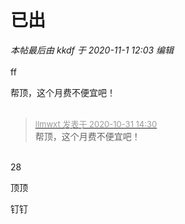 # 已出


<i class="pstatus"> 本帖最后由 kkdf 于 2020-11-1 12:03 编辑 </i><br />
<br />
ff

帮顶，这个月费不便宜吧！<br />
<br />
<img src="static/image/smiley/default/lol.gif" smilieid="12" border="0" alt="" /><img src="static/image/smiley/default/lol.gif" smilieid="12" border="0" alt="" /><img src="static/image/smiley/default/lol.gif" smilieid="12" border="0" alt="" />

<div class="quote"><blockquote><font size="2"><a href="https://www.hostloc.com/forum.php?mod=redirect&amp;goto=findpost&amp;pid=9380607&amp;ptid=760587" target="_blank"><font color="#999999">llmwxt 发表于 2020-10-31 14:30</font></a></font><br />
帮顶，这个月费不便宜吧！</blockquote></div><br />
28

顶顶

钉钉
